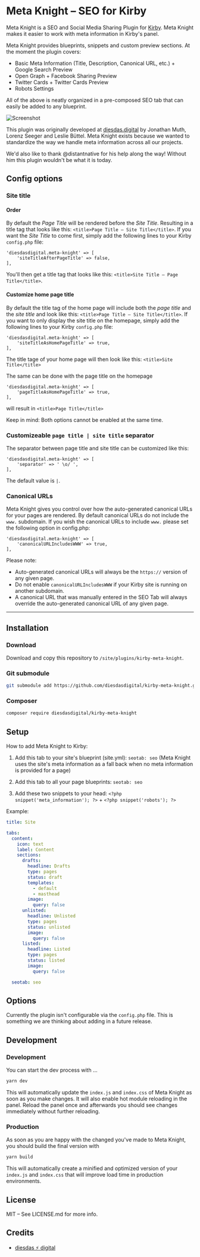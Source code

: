 # Meta Knight – SEO for Kirby

Meta Knight is a SEO and Social Media Sharing Plugin for [Kirby](https://getkirby.com). Meta Knight makes it easier to work with meta information in Kirby's panel.

Meta Knight provides blueprints, snippets and custom preview sections. At the moment the plugin covers:

- Basic Meta Information (Title, Description, Canonical URL, etc.) + Google Search Preview
- Open Graph + Facebook Sharing Preview
- Twitter Cards + Twitter Cards Preview
- Robots Settings

All of the above is neatly organized in a pre-composed SEO tab that can easily be added to any blueprint.

![Screenshot](screenshot.gif)

This plugin was originally developed at [diesdas.digital](https://www.diesdas.digital) by Jonathan Muth, Lorenz Seeger and Leslie Büttel. Meta Knight exists because we wanted to standardize the way we handle meta information across all our projects.

We'd also like to thank @distantnative for his help along the way! Without him this plugin wouldn't be what it is today.

## Config options

### Site title

#### Order

By default the _Page Title_ will be rendered before the _Site Title_. Resulting in a title tag that looks like this: `<title>Page Title – Site Title</title>`. If you want the _Site Title_ to come first, simply add the following lines to your Kirby `config.php` file:

```
'diesdasdigital.meta-knight' => [
    'siteTitleAfterPageTitle' => false,
],
```

You'll then get a title tag that looks like this: `<title>Site Title – Page Title</title>`.

#### Customize home page title

By default the title tag of the home page will include both the _page title_ and the _site title_ and look like this: `<title>Page Title – Site Title</title>`. If you want to only display the site title on the homepage, simply add the following lines to your Kirby `config.php` file:

```
'diesdasdigital.meta-knight' => [
    'siteTitleAsHomePageTitle' => true,
],
```

The title tage of your home page will then look like this: `<title>Site Title</title>`

The same can be done with the page title on the homepage

```
'diesdasdigital.meta-knight' => [
    'pageTitleAsHomePageTitle' => true,
],
```

will result in `<title>Page Title</title>`

Keep in mind: Both options cannot be enabled at the same time.

### Customizeable `page title | site title` separator

The separator between page title and site title can be customized like this:

```
'diesdasdigital.meta-knight' => [
    'separator' => ' \o/ ',
],
```

The default value is ` | `.

### Canonical URLs

Meta Knight gives you control over how the auto-generated canonical URLs for your pages are rendered. By default canonical URLs do not include the `www.` subdomain. If you wish the canonical URLs to include `www.` please set the following option in config.php:

```
'diesdasdigital.meta-knight' => [
    'canonicalURLIncludesWWW' => true,
],
```

Please note:

- Auto-generated canonical URLs will always be the `https://` version of any given page.
- Do not enable `canonicalURLIncludesWWW` if your Kirby site is running on another subdomain.
- A canonical URL that was manually entered in the SEO Tab will always override the auto-generated canonical URL of any given page.



---

## Installation

### Download

Download and copy this repository to `/site/plugins/kirby-meta-knight`.

### Git submodule

```bash
git submodule add https://github.com/diesdasdigital/kirby-meta-knight.git site/plugins/kirby-meta-knight
```

### Composer

```bash
composer require diesdasdigital/kirby-meta-knight
```

## Setup

How to add Meta Knight to Kirby:

1. Add this tab to your site's blueprint (site.yml): `seotab: seo` (Meta Knight uses the site's meta information as a fall back when no meta information is provided for a page)

2. Add this tab to all your page blueprints: `seotab: seo`

3. Add these two snippets to your head: `<?php snippet('meta_information'); ?>` + `<?php snippet('robots'); ?>`

Example:

```yaml
title: Site

tabs:
  content:
    icon: text
    label: Content
    sections:
      drafts:
        headline: Drafts
        type: pages
        status: draft
        templates:
          - default
          - masthead
        image:
          query: false
      unlisted:
        headline: Unlisted
        type: pages
        status: unlisted
        image:
          query: false
      listed:
        headline: Listed
        type: pages
        status: listed
        image:
          query: false

  seotab: seo
```

## Options

Currently the plugin isn't configurable via the `config.php` file. This is something we are thinking about adding in a future release.

## Development

### Development

You can start the dev process with …

```bash
yarn dev
```

This will automatically update the `index.js` and `index.css` of Meta Knight as soon as you make changes.
It will also enable hot module reloading in the panel. Reload the panel once and afterwards you should
see changes immediately without further reloading.

### Production

As soon as you are happy with the changed you've made to Meta Knight, you should build the final version with

```bash
yarn build
```

This will automatically create a minified and optimized version of your `index.js` and `index.css` that will improve load time in production environments.

## License

MIT – See LICENSE.md for more info.

## Credits

- [diesdas ⚡️ digital](https://github.com/diesdasdigital)

